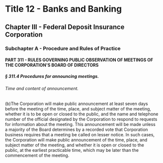 
# Title 12 - Banks and Banking
## Chapter III - Federal Deposit Insurance Corporation
### Subchapter A - Procedure and Rules of Practice
#### PART 311 - RULES GOVERNING PUBLIC OBSERVATION OF MEETINGS OF THE CORPORATION'S BOARD OF DIRECTORS
##### § 311.4 Procedures for announcing meetings.
###### Time and content of announcement.

(b)The Corporation will make public announcement at least seven days before the meeting of the time, place, and subject matter of the meeting, whether it is to be open or closed to the public, and the name and telephone number of the official designated by the Corporation to respond to requests for information about the meeting. This announcement will be made unless a majority of the Board determines by a recorded vote that Corporation business requires that a meeting be called on lesser notice. In such cases, the Corporation will make public announcement of the time, place, and subject matter of the meeting, and whether it is open or closed to the public, at the earliest practicable time, which may be later than the commencement of the meeting.
